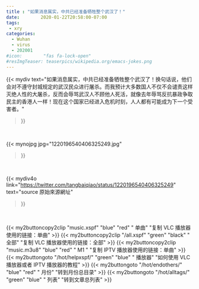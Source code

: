 ```yaml
---
title : "如果消息属实，中共已经准备牺牲整个武汉了！"
date:        2020-01-22T20:58:00-07:00
tags:
 - xry
categories:
  - Wuhan
  - virus
  - 202001
#icon:        "fas fa-lock-open"
#resImgTeaser: teaserpics/wikipedia.org/emacs-jokes.png
---
```



{{< mydiv text="如果消息属实，中共已经准备牺牲整个武汉了！换句话说，他们会对不遵守封城规定的武汉民众进行屠杀。而我预计大多数国人不仅不会谴责这样灭绝人性的大屠杀，反而会辱骂武汉人不顾他人死活，就像去年辱骂反抗暴政争取民主的香港人一样！现在这个国家已经进入危机时刻，人人都有可能成为下一个受害者。"
>}}
<br>


{{< mynojpg jpg="1220196540406325249.jpg"
>}}


<br>

{{< mydiv4o link="https://twitter.com/tangbaiqiao/status/1220196540406325249"
text="source 原始來源網址"
>}}


<br>

{{< my2buttoncopy2clip "music.xspf"        "blue"   "red"    " 单曲"  "复制 VLC 播放器使用的链接：单曲" >}} {{< my2buttoncopy2clip "/all.xspf"         "green"  "black"  " 全部"  "复制 VLC 播放器使用的链接：全部" >}} {{< my2buttoncopy2clip "music.m3u8"        "blue"   "red"    " M1 "    "复制 IPTV 播放器使用的链接：单曲" >}} {{< my2buttongoto      "/hot/helpxspf/"    "green"  "blue"   " 播放器" "如何使用 VLC 播放器或者 IPTV 播放器的教程" >}} {{< my2buttongoto      "/hot/endothers/"   "blue"   "red"    " 月份"   "转到月份总目录" >}} {{< my2buttongoto      "/hot/alltags/"     "green"  "blue"   " 列表"   "转到文章总列表" >}} 
